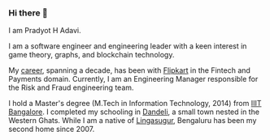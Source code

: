 ### Hi there 👋

I am Pradyot H Adavi.

I am a software engineer and engineering leader with a keen interest in game theory, graphs, and blockchain technology.

My [career](https://pradyot.adavi.in/cv/), spanning a decade, has been with [Flipkart](https://www.flipkartcareers.com/#!/) in the Fintech and Payments domain. Currently, I am an Engineering Manager responsible for the Risk and Fraud engineering team.

I hold a Master's degree (M.Tech in Information Technology, 2014) from [IIIT Bangalore](https://www.iiitb.ac.in/). I completed my schooling in [Dandeli](https://en.wikipedia.org/wiki/Dandeli), a small town nested in the Western Ghats. While I am a native of [Lingasugur](https://en.wikipedia.org/wiki/Lingasugur), Bengaluru has been my second home since 2007.
<!--
**pradyothadavi/pradyothadavi** is a ✨ _special_ ✨ repository because its `README.md` (this file) appears on your GitHub profile.

Here are some ideas to get you started:

- 🔭 I’m currently working on ...
- 🌱 I’m currently learning ...
- 👯 I’m looking to collaborate on ...
- 🤔 I’m looking for help with ...
- 💬 Ask me about ...
- 📫 How to reach me: ...
- 😄 Pronouns: ...
- ⚡ Fun fact: ...
-->
